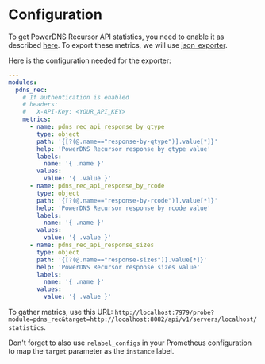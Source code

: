 # Configuration

To get PowerDNS Recursor API statistics, you need to enable it as described [here](https://doc.powerdns.com/recursor/http-api/index.html#enabling-the-api).
To export these metrics, we will use [json_exporter](https://github.com/prometheus-community/json_exporter).

Here is the configuration needed for the exporter:

```yaml
---
modules:
  pdns_rec:
    # If authentication is enabled
    # headers:
    #   X-API-Key: <YOUR_API_KEY>
    metrics:
      - name: pdns_rec_api_response_by_qtype
        type: object
        path: '{[?(@.name=="response-by-qtype")].value[*]}'
        help: 'PowerDNS Recursor response by qtype value'
        labels:
          name: '{ .name }'
        values:
          value: '{ .value }'
      - name: pdns_rec_api_response_by_rcode
        type: object
        path: '{[?(@.name=="response-by-rcode")].value[*]}'
        help: 'PowerDNS Recursor response by rcode value'
        labels:
          name: '{ .name }'
        values:
          value: '{ .value }'
      - name: pdns_rec_api_response_sizes
        type: object
        path: '{[?(@.name=="response-sizes")].value[*]}'
        help: 'PowerDNS Recursor response sizes value'
        labels:
          name: '{ .name }'
        values:
          value: '{ .value }'
```

To gather metrics, use this URL: `http://localhost:7979/probe?module=pdns_rec&target=http://localhost:8082/api/v1/servers/localhost/statistics`.

Don't forget to also use `relabel_configs` in your Prometheus configuration to map the `target` parameter as the `instance` label.

